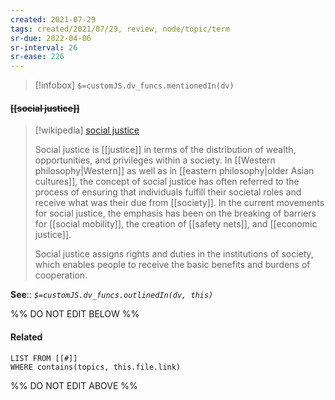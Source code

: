 ```yaml
---
created: 2021-07-29
tags: created/2021/07/29, review, node/topic/term
sr-due: 2022-04-06
sr-interval: 26
sr-ease: 226
---
```

> [!infobox]
`$=customJS.dv_funcs.mentionedIn(dv)`

#### <s class="topic-title">[[social justice]]</s>

> [!wikipedia] [social justice](https://en.wikipedia.org/wiki/Social%20justice)
> 
> Social justice is [[justice]] in terms of the distribution of wealth, opportunities, and privileges within a society. In [[Western philosophy|Western]] as well as in [[eastern philosophy|older Asian cultures]], the concept of social justice has often referred to the process of ensuring that individuals fulfill their societal roles and receive what was their due from [[society]]. In the current movements for social justice, the emphasis has been on the breaking of barriers for [[social mobility]], the creation of [[safety nets]], and [[economic justice]]. 
> 
> Social justice assigns rights and duties in the institutions of society, which enables people to receive the basic benefits and burdens of cooperation. 


**See**:: 
*`$=customJS.dv_funcs.outlinedIn(dv, this)`*

%% DO NOT EDIT BELOW %%
#### Related 
```dataview
LIST FROM [[#]]
WHERE contains(topics, this.file.link)
```
%% DO NOT EDIT ABOVE %%
